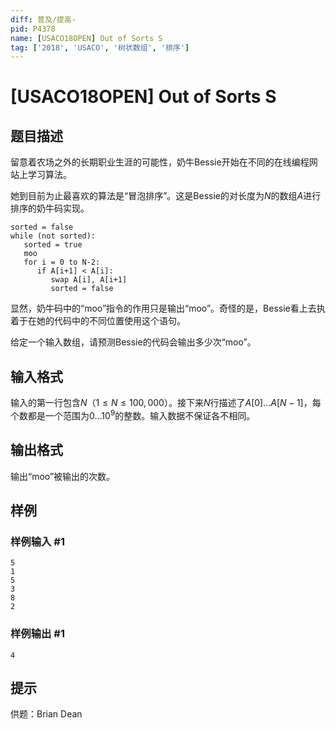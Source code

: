 ```yaml
---
diff: 普及/提高-
pid: P4378
name: [USACO18OPEN] Out of Sorts S
tag: ['2018', 'USACO', '树状数组', '排序']
---
```

# [USACO18OPEN] Out of Sorts S
## 题目描述


留意着农场之外的长期职业生涯的可能性，奶牛Bessie开始在不同的在线编程网站上学习算法。

她到目前为止最喜欢的算法是“冒泡排序”。这是Bessie的对长度为$N$的数组$A$进行排序的奶牛码实现。

```
sorted = false
while (not sorted):
   sorted = true
   moo
   for i = 0 to N-2:
      if A[i+1] < A[i]:
         swap A[i], A[i+1]
         sorted = false
```
显然，奶牛码中的“moo”指令的作用只是输出“moo”。奇怪的是，Bessie看上去执着于在她的代码中的不同位置使用这个语句。

给定一个输入数组，请预测Bessie的代码会输出多少次“moo”。
## 输入格式

输入的第一行包含$N$（$1 \leq N \leq 100,000$）。接下来$N$行描述了$A[0] \ldots A[N-1]$，每个数都是一个范围为$0 \ldots 10^9$的整数。输入数据不保证各不相同。
## 输出格式

输出“moo”被输出的次数。
## 样例

### 样例输入 #1
```
5
1
5
3
8
2
```
### 样例输出 #1
```
4

```
## 提示

供题：Brian Dean
